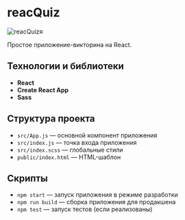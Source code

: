 # reacQuiz

![reacQuizя](reacQuiz)


Простое приложение-викторина на React.

## Технологии и библиотеки

- **React** 
- **Create React App** 
- **Sass**

## Структура проекта

- `src/App.js` — основной компонент приложения
- `src/index.js` — точка входа приложения
- `src/index.scss` — глобальные стили
- `public/index.html` — HTML-шаблон

## Скрипты

- `npm start` — запуск приложения в режиме разработки
- `npm run build` — сборка приложения для продакшена
- `npm test` — запуск тестов (если реализованы)
